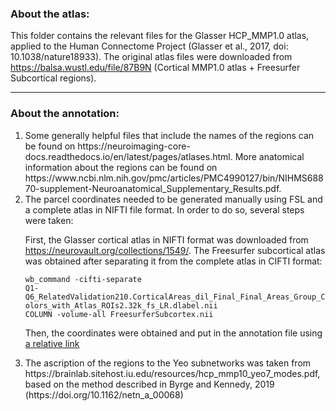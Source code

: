 <h3>About the atlas:</h3>

This folder contains the relevant files for the Glasser HCP_MMP1.0 atlas, applied to the Human Connectome Project (Glasser et al., 2017, doi: 10.1038/nature18933). The original atlas files were downloaded from https://balsa.wustl.edu/file/87B9N (Cortical MMP1.0 atlas + Freesurfer Subcortical regions). 

------------------------------------------------------------------------------------------

<h3>About the annotation:</h3>

<ol>
  <li>Some generally helpful files that include the names of the regions can be found on https://neuroimaging-core-docs.readthedocs.io/en/latest/pages/atlases.html. More anatomical information about the regions can be found on https://www.ncbi.nlm.nih.gov/pmc/articles/PMC4990127/bin/NIHMS68870-supplement-Neuroanatomical_Supplementary_Results.pdf.</li>

  <li>The parcel coordinates needed to be generated manually using FSL and a complete atlas in NIFTI file format. In order to do so, several steps were taken:

First, the Glasser cortical atlas in NIFTI format was downloaded from https://neurovault.org/collections/1549/. The Freesurfer subcortical atlas was obtained after separating it from the complete atlas in CIFTI format:

<code>wb_command -cifti-separate Q1-Q6_RelatedValidation210.CorticalAreas_dil_Final_Final_Areas_Group_Colors_with_Atlas_ROIs2.32k_fs_LR.dlabel.nii COLUMN -volume-all FreesurferSubcortex.nii</code>

Then, the coordinates were obtained and put in the annotation file using [a relative link](../../../Scripts/COGparcelsGlasser.sh)</li>

  <li>The ascription of the regions to the Yeo subnetworks was taken from https://brainlab.sitehost.iu.edu/resources/hcp_mmp10_yeo7_modes.pdf, based on the method described in Byrge and Kennedy, 2019 (https://doi.org/10.1162/netn_a_00068)</li>
